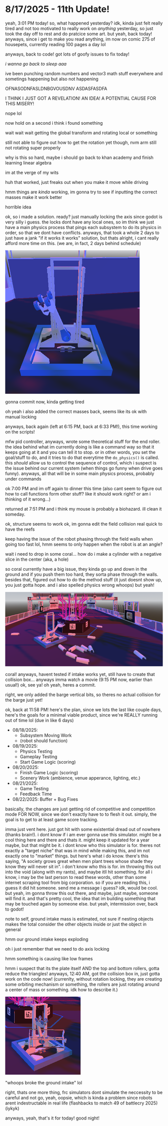 # 8/17/2025 - 11th Update!

yeah, 3:01 PM today! so, what happened yesterday? idk, kinda just felt really tired and not too motivated to really work on *anything* yesterday, so just took the day off to rest and do pratcice some art. but yeah, back today! anyways, since i get to make you read anything, im now on comic 275 of housepets, currently reading 100 pages a day lol

anyways, back to code! got lots of goofy issues to fix today!

*i wanna go back to sleep aaa*

ive been punching random numbers and vector3 math stuff everywhere and sometings happening but also not happening

OFNASODNFASLDNBGVOUSDNV ASDASFASDFA

I THINK I JUST GOT A REVELATION! AN IDEA! A POTENTIAL CAUSE FOR THIS MISERY!

nope lol

now hold on a second i think i found something

wait wait wait getting the global transform and rotating local or something

still not able to figure out how to get the rotation yet though, nvm arm still not rotating super properly

why is this so hard, maybe i should go back to khan academy and finish learning linear algebra

im at the verge of my wits

huh that worked, just freaks out when you make it move while driving

hmm things are *kinda* working, im gonna try to see if inputting the correct masses make it work better

horrible idea

ok, so i made a solution. ready? just manually locking the axis since godot is very silly i guess. the locks dont have any local ones, so im think we just have a main physics process that pings each subsystem to do its physics in order, so that we dont have conflicts. anyways, that took a whole 2 days to just have a jank "if it works it works" solution, but thats alright, i cant really afford more time on this. (we are, in fact, 2 days behind schedule)

![hmm](</updatelogs/images/202508/08172025 - 1.png>)

gonna commit now, kinda getting tired

oh yeah i also added the correct masses back, seems like its ok with manual locking

anyways, back again (left at 6:15 PM, back at 6:33 PM!), this time working on the scripts!

mfw pid controller, anyways, wrote some theoretical stuff for the end roller. the idea behind what im currently doing is like a command way so that it keeps going at it and you can tell it to stop. or in other words, you set the goal/stuff to do, and it tries to do that everytime the `do_physics()` is called. this *should* allow us to control the sequence of control, which i suspect is the issue behind our current system (when things go funny when drive goes funny). anyways, all that will be in some main physics process, probably under commands

ok 7:00 PM and im off again to dinner this time (also cant seem to figure out how to call functions form other stuff? like it should work right? or am i thinking of it wrong...)

returned at 7:51 PM and i think my mouse is probably a biohazard. ill clean it someday.

ok, structure seems to work ok, im gonna edit the field collision real quick to have the reefs

keep having the issue of the robot phasing through the field walls when going too fast lol, hmm seems to only happen when the robot is at an angle?

wait i need to drop in some coral... how do i make a cylinder with a negative slice in the center (aka, a hole)

so coral currently have a big issue, they kinda go up and down in the ground and if you push them too hard, they sorta phase through the walls. besides that, figured out how to do the method stuff (it just doesnt show up, you just gotta hope. and i also spelled physics wrong whoops) but yeah!

![hmm](</updatelogs/images/202508/08172025 - 2.png>)

coral! anyways, havent tested if intake works yet, still have to create that collision box... anyways imma watch a movie (9:15 PM now, earlier than usual!) ok, see ya! oh yeah, heres a commit.

right, we only added the barge vertical bits, so theres no actual collision for the barge just yet!

ok, back at 11:58 PM! here's the plan, since we lots the last like couple days, here's the goals for a minimal viable product, since we're REALLY running out of time lol (due in like 6 days)

- 08/18/2025:
    - Subsystem Moving Work
    - (robot should function)
- 08/19/2025:
    - Physics Testing
    - Gameplay Testing
    - Start Game Logic (scoring)
- 08/20/2025:
    - Finish Game Logic (scoring)
    - Scenery Work (ambience, venue apperance, lighting, etc.)
- 08/21/2025:
    - Game Testing
    - Feedback Time
- 08/22/2025: Buffer + Bug Fixes

basically, the changes are just getting rid of competitive and competition mode FOR NOW, since we don't exactly have to to flesh it out. simply, the goal is to get to at least game score tracking.

imma just vent here. just got hit with some existential dread out of nowhere (thanks brain!). i dont know if i am ever gonna use this simulator. might be a cool thing here and there and thats it. might keep it updated for a year maybe, but that might be it. i dont know who this simulator is for. theres not exactly a "target niche" that was in mind while making this, and im not exactly one to "market" things. but here's what i do know. there's this saying, "A society grows great when men plant trees whose shade they know they will never sit in". i don't know who this is for. im throwing this out into the void (along with my rants), and maybe itll hit something. for all i know, i may be the last person to read these words, other than some internet scraping tool from big corporation. so if you are reading this, i guess it did hit someone. send me a message i guess? idk, would be cool. but yeah, im gonna throw this out there, and maybe, just maybe, someone will find it. and that's pretty cool, the idea that im building something that may be touched again by someone else. but yeah, intermission over, back to godot!

note to self, ground intake mass is estimated, not sure if nesting objects makes the total consider the other objects inside or just the object in general

hmm our ground intake keeps exploding

oh i just remember that we need to do axis locking

hmm something is causing like low frames

hmm i suspect that its the plate itself AND the top and bottom rollers, gotta reduce the triangles! anyways, 12:40 AM, got the collision box in, just gotta work on the code now! (currenlty, without rotation locking, they are creating some orbiting mechanism or something, the rollers are just rotating around a center of mass or something. idk how to describe it.)

![hmm](</updatelogs/images/202508/08172025 - 3.png>)

"whoops broke the ground intake" lol

right, thats one more thing, frc simulators dont simulate the neccessity to be careful and not go, yeah, oopsie, which is kinda a problem since robots arent indestructable in real life (flashbacks to match 49 of battlecry 2025) (iykyk)

anyways, yeah, that's it for today! good night!